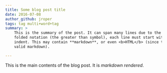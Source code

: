 ```yaml
---
title: Some blog post title
date: 2016-07-08
author_github: jroper
tags: tag multi+word+tag
summary: >
    This is the summary of the post. It can span many lines due to the yaml
    folded notation (the greater than symbol), each line must start with an
    indent. This may contain **markdown**, or even <b>HTML</b> (since that's
    valid markdown).

---
```


This is the main contents of the blog post.  It is *markdown rendered*.